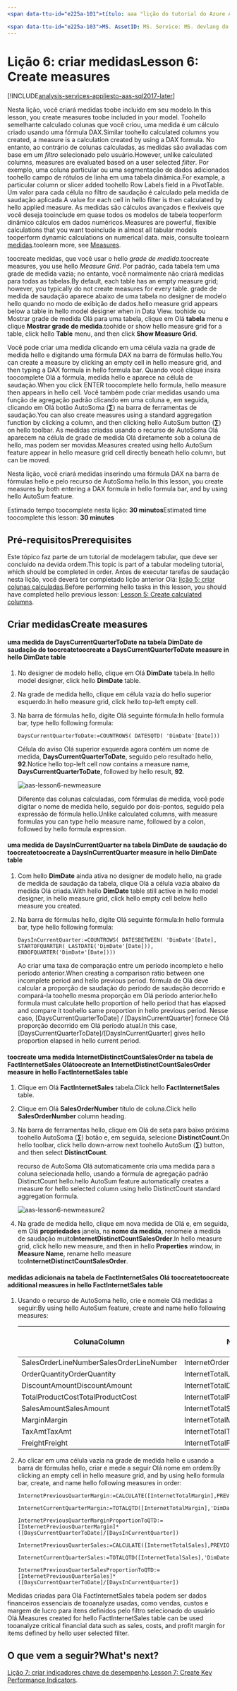 ```yaml
---
<span data-ttu-id="e225a-101">título: aaa "lição do tutorial do Azure Analysis Services 6: criar medidas | Descrição de Microsoft Docs": descreve como toocreate medidas no projeto do tutorial hello Azure Analysis Services.</span><span class="sxs-lookup"><span data-stu-id="e225a-101">title: aaa"Azure Analysis Services tutorial lesson 6: Create measures | Microsoft Docs" description: Describes how toocreate measures in hello Azure Analysis Services tutorial project.</span></span> <span data-ttu-id="e225a-102">serviços: documentationcenter do analysis services: ' autor: manager minewiskan: erikre editor: ' marcas: '</span><span class="sxs-lookup"><span data-stu-id="e225a-102">services: analysis-services documentationcenter: '' author: minewiskan manager: erikre editor: '' tags: ''</span></span>

<span data-ttu-id="e225a-103">MS. AssetID: MS. Service: MS. devlang do analysis services: NA MS. Topic: get-started-article tgt_pltfrm: NA Workload: MS. Date na: 01/06/2017 Author: owend</span><span class="sxs-lookup"><span data-stu-id="e225a-103">ms.assetid: ms.service: analysis-services ms.devlang: NA ms.topic: get-started-article ms.tgt_pltfrm: NA ms.workload: na ms.date: 06/01/2017 ms.author: owend</span></span>
---
```

# <a name="lesson-6-create-measures"></a><span data-ttu-id="e225a-104">Lição 6: criar medidas</span><span class="sxs-lookup"><span data-stu-id="e225a-104">Lesson 6: Create measures</span></span>

[!INCLUDE[analysis-services-appliesto-aas-sql2017-later](../../../includes/analysis-services-appliesto-aas-sql2017-later.md)]

<span data-ttu-id="e225a-105">Nesta lição, você criará medidas toobe incluído em seu modelo.</span><span class="sxs-lookup"><span data-stu-id="e225a-105">In this lesson, you create measures toobe included in your model.</span></span> <span data-ttu-id="e225a-106">Toohello semelhante calculado colunas que você criou, uma medida é um cálculo criado usando uma fórmula DAX.</span><span class="sxs-lookup"><span data-stu-id="e225a-106">Similar toohello calculated columns you created, a measure is a calculation created by using a DAX formula.</span></span> <span data-ttu-id="e225a-107">No entanto, ao contrário de colunas calculadas, as medidas são avaliadas com base em um *filtro* selecionado pelo usuário.</span><span class="sxs-lookup"><span data-stu-id="e225a-107">However, unlike calculated columns, measures are evaluated based on a user selected *filter*.</span></span> <span data-ttu-id="e225a-108">Por exemplo, uma coluna particular ou uma segmentação de dados adicionados toohello campo de rótulos de linha em uma tabela dinâmica.</span><span class="sxs-lookup"><span data-stu-id="e225a-108">For example, a particular column or slicer added toohello Row Labels field in a PivotTable.</span></span> <span data-ttu-id="e225a-109">Um valor para cada célula no filtro de saudação é calculado pela medida de saudação aplicada.</span><span class="sxs-lookup"><span data-stu-id="e225a-109">A value for each cell in hello filter is then calculated by hello applied measure.</span></span> <span data-ttu-id="e225a-110">As medidas são cálculos avançados e flexíveis que você deseja tooinclude em quase todos os modelos de tabela tooperform dinâmico cálculos em dados numéricos.</span><span class="sxs-lookup"><span data-stu-id="e225a-110">Measures are powerful, flexible calculations that you want tooinclude in almost all tabular models tooperform dynamic calculations on numerical data.</span></span> <span data-ttu-id="e225a-111">mais, consulte toolearn [medidas](https://docs.microsoft.com/sql/analysis-services/tabular-models/measures-ssas-tabular).</span><span class="sxs-lookup"><span data-stu-id="e225a-111">toolearn more, see [Measures](https://docs.microsoft.com/sql/analysis-services/tabular-models/measures-ssas-tabular).</span></span>
  
<span data-ttu-id="e225a-112">toocreate medidas, que você usar o hello *grade de medida*.</span><span class="sxs-lookup"><span data-stu-id="e225a-112">toocreate measures, you use hello *Measure Grid*.</span></span> <span data-ttu-id="e225a-113">Por padrão, cada tabela tem uma grade de medida vazia; no entanto, você normalmente não criará medidas para todas as tabelas.</span><span class="sxs-lookup"><span data-stu-id="e225a-113">By default, each table has an empty measure grid; however, you typically do not create measures for every table.</span></span> <span data-ttu-id="e225a-114">grade de medida de saudação aparece abaixo de uma tabela no designer de modelo hello quando no modo de exibição de dados.</span><span class="sxs-lookup"><span data-stu-id="e225a-114">hello measure grid appears below a table in hello model designer when in Data View.</span></span> <span data-ttu-id="e225a-115">toohide ou Mostrar grade de medida Olá para uma tabela, clique em Olá **tabela** menu e clique **Mostrar grade de medida**.</span><span class="sxs-lookup"><span data-stu-id="e225a-115">toohide or show hello measure grid for a table, click hello **Table** menu, and then click **Show Measure Grid**.</span></span>  
  
<span data-ttu-id="e225a-116">Você pode criar uma medida clicando em uma célula vazia na grade de medida hello e digitando uma fórmula DAX na barra de fórmulas hello.</span><span class="sxs-lookup"><span data-stu-id="e225a-116">You can create a measure by clicking an empty cell in hello measure grid, and then typing a DAX formula in hello formula bar.</span></span> <span data-ttu-id="e225a-117">Quando você clique insira toocomplete Olá a fórmula, medida hello e aparece na célula de saudação.</span><span class="sxs-lookup"><span data-stu-id="e225a-117">When you click ENTER toocomplete hello formula, hello measure then appears in hello cell.</span></span> <span data-ttu-id="e225a-118">Você também pode criar medidas usando uma função de agregação padrão clicando em uma coluna e, em seguida, clicando em Olá botão AutoSoma (**∑**) na barra de ferramentas de saudação.</span><span class="sxs-lookup"><span data-stu-id="e225a-118">You can also create measures using a standard aggregation function by clicking a column, and then clicking hello AutoSum button (**∑**) on hello toolbar.</span></span> <span data-ttu-id="e225a-119">As medidas criadas usando o recurso de AutoSoma Olá aparecem na célula de grade de medida Olá diretamente sob a coluna de hello, mas podem ser movidas.</span><span class="sxs-lookup"><span data-stu-id="e225a-119">Measures created using hello AutoSum feature appear in hello measure grid cell directly beneath hello column, but can be moved.</span></span>  
  
<span data-ttu-id="e225a-120">Nesta lição, você criará medidas inserindo uma fórmula DAX na barra de fórmulas hello e pelo recurso de AutoSoma hello.</span><span class="sxs-lookup"><span data-stu-id="e225a-120">In this lesson, you create measures by both entering a DAX formula in hello formula bar, and by using hello AutoSum feature.</span></span>  
  
<span data-ttu-id="e225a-121">Estimado tempo toocomplete nesta lição: **30 minutos**</span><span class="sxs-lookup"><span data-stu-id="e225a-121">Estimated time toocomplete this lesson: **30 minutes**</span></span>  
  
## <a name="prerequisites"></a><span data-ttu-id="e225a-122">Pré-requisitos</span><span class="sxs-lookup"><span data-stu-id="e225a-122">Prerequisites</span></span>  
<span data-ttu-id="e225a-123">Este tópico faz parte de um tutorial de modelagem tabular, que deve ser concluído na devida ordem.</span><span class="sxs-lookup"><span data-stu-id="e225a-123">This topic is part of a tabular modeling tutorial, which should be completed in order.</span></span> <span data-ttu-id="e225a-124">Antes de executar tarefas de saudação nesta lição, você deverá ter completado lição anterior Olá: [lição 5: criar colunas calculadas](../tutorials/aas-lesson-5-create-calculated-columns.md).</span><span class="sxs-lookup"><span data-stu-id="e225a-124">Before performing hello tasks in this lesson, you should have completed hello previous lesson: [Lesson 5: Create calculated columns](../tutorials/aas-lesson-5-create-calculated-columns.md).</span></span>  
  
## <a name="create-measures"></a><span data-ttu-id="e225a-125">Criar medidas</span><span class="sxs-lookup"><span data-stu-id="e225a-125">Create measures</span></span>  
  
#### <a name="toocreate-a-dayscurrentquartertodate-measure-in-hello-dimdate-table"></a><span data-ttu-id="e225a-126">uma medida de DaysCurrentQuarterToDate na tabela DimDate de saudação do toocreate</span><span class="sxs-lookup"><span data-stu-id="e225a-126">toocreate a DaysCurrentQuarterToDate measure in hello DimDate table</span></span>  
  
1.  <span data-ttu-id="e225a-127">No designer de modelo hello, clique em Olá **DimDate** tabela.</span><span class="sxs-lookup"><span data-stu-id="e225a-127">In hello model designer, click hello **DimDate** table.</span></span>  
  
2.  <span data-ttu-id="e225a-128">Na grade de medida hello, clique em célula vazia do hello superior esquerdo.</span><span class="sxs-lookup"><span data-stu-id="e225a-128">In hello measure grid, click hello top-left empty cell.</span></span>  
  
3.  <span data-ttu-id="e225a-129">Na barra de fórmulas hello, digite Olá seguinte fórmula:</span><span class="sxs-lookup"><span data-stu-id="e225a-129">In hello formula bar, type hello following formula:</span></span>  
  
    ```
    DaysCurrentQuarterToDate:=COUNTROWS( DATESQTD( 'DimDate'[Date])) 
    ```
  
    <span data-ttu-id="e225a-130">Célula do aviso Olá superior esquerda agora contém um nome de medida, **DaysCurrentQuarterToDate**, seguido pelo resultado hello, **92**.</span><span class="sxs-lookup"><span data-stu-id="e225a-130">Notice hello top-left cell now contains a measure name, **DaysCurrentQuarterToDate**, followed by hello result, **92**.</span></span>
    
      ![aas-lesson6-newmeasure](../tutorials/media/aas-lesson6-newmeasure.png) 
    
    <span data-ttu-id="e225a-132">Diferente das colunas calculadas, com fórmulas de medida, você pode digitar o nome de medida hello, seguido por dois-pontos, seguido pela expressão de fórmula hello.</span><span class="sxs-lookup"><span data-stu-id="e225a-132">Unlike calculated columns, with measure formulas you can type hello measure name, followed by a colon, followed by hello formula expression.</span></span>

  
#### <a name="toocreate-a-daysincurrentquarter-measure-in-hello-dimdate-table"></a><span data-ttu-id="e225a-133">uma medida de DaysInCurrentQuarter na tabela DimDate de saudação do toocreate</span><span class="sxs-lookup"><span data-stu-id="e225a-133">toocreate a DaysInCurrentQuarter measure in hello DimDate table</span></span>  
  
1.  <span data-ttu-id="e225a-134">Com hello **DimDate** ainda ativa no designer de modelo hello, na grade de medida de saudação da tabela, clique Olá a célula vazia abaixo da medida Olá criada.</span><span class="sxs-lookup"><span data-stu-id="e225a-134">With hello **DimDate** table still active in hello model designer, in hello measure grid, click hello empty cell below hello measure you created.</span></span>  
  
2.  <span data-ttu-id="e225a-135">Na barra de fórmulas hello, digite Olá seguinte fórmula:</span><span class="sxs-lookup"><span data-stu-id="e225a-135">In hello formula bar, type hello following formula:</span></span>  
  
    ```
    DaysInCurrentQuarter:=COUNTROWS( DATESBETWEEN( 'DimDate'[Date], STARTOFQUARTER( LASTDATE('DimDate'[Date])), ENDOFQUARTER('DimDate'[Date])))
    ```
  
    <span data-ttu-id="e225a-136">Ao criar uma taxa de comparação entre um período incompleto e hello período anterior.</span><span class="sxs-lookup"><span data-stu-id="e225a-136">When creating a comparison ratio between one incomplete period and hello previous period.</span></span> <span data-ttu-id="e225a-137">fórmula de Olá deve calcular a proporção de saudação do período de saudação decorrido e compará-la toohello mesma proporção em Olá período anterior.</span><span class="sxs-lookup"><span data-stu-id="e225a-137">hello formula must calculate hello proportion of hello period that has elapsed and compare it toohello same proportion in hello previous period.</span></span> <span data-ttu-id="e225a-138">Nesse caso, [DaysCurrentQuarterToDate] / [DaysInCurrentQuarter] fornece Olá proporção decorrido em Olá período atual.</span><span class="sxs-lookup"><span data-stu-id="e225a-138">In this case, [DaysCurrentQuarterToDate]/[DaysInCurrentQuarter] gives hello proportion elapsed in hello current period.</span></span>  
  
#### <a name="toocreate-an-internetdistinctcountsalesorder-measure-in-hello-factinternetsales-table"></a><span data-ttu-id="e225a-139">toocreate uma medida InternetDistinctCountSalesOrder na tabela de FactInternetSales Olá</span><span class="sxs-lookup"><span data-stu-id="e225a-139">toocreate an InternetDistinctCountSalesOrder measure in hello FactInternetSales table</span></span>  
  
1.  <span data-ttu-id="e225a-140">Clique em Olá **FactInternetSales** tabela.</span><span class="sxs-lookup"><span data-stu-id="e225a-140">Click hello **FactInternetSales** table.</span></span>   
  
2.  <span data-ttu-id="e225a-141">Clique em Olá **SalesOrderNumber** título de coluna.</span><span class="sxs-lookup"><span data-stu-id="e225a-141">Click hello **SalesOrderNumber** column heading.</span></span>  
  
3.  <span data-ttu-id="e225a-142">Na barra de ferramentas hello, clique em Olá de seta para baixo próxima toohello AutoSoma (**∑**) botão e, em seguida, selecione **DistinctCount**.</span><span class="sxs-lookup"><span data-stu-id="e225a-142">On hello toolbar, click hello down-arrow next toohello AutoSum (**∑**) button, and then select **DistinctCount**.</span></span>  
  
    <span data-ttu-id="e225a-143">recurso de AutoSoma Olá automaticamente cria uma medida para a coluna selecionada hello, usando a fórmula de agregação padrão DistinctCount hello.</span><span class="sxs-lookup"><span data-stu-id="e225a-143">hello AutoSum feature automatically creates a measure for hello selected column using hello DistinctCount standard aggregation formula.</span></span>  
    
       ![aas-lesson6-newmeasure2](../tutorials/media/aas-lesson6-newmeasure2.png)
  
4.  <span data-ttu-id="e225a-145">Na grade de medida hello, clique em nova medida de Olá e, em seguida, em Olá **propriedades** janela, na **nome da medida**, renomeie a medida de saudação muito**InternetDistinctCountSalesOrder**.</span><span class="sxs-lookup"><span data-stu-id="e225a-145">In hello measure grid, click hello new measure, and then in hello **Properties** window, in **Measure Name**, rename hello measure too**InternetDistinctCountSalesOrder**.</span></span> 
 
  
#### <a name="toocreate-additional-measures-in-hello-factinternetsales-table"></a><span data-ttu-id="e225a-146">medidas adicionais na tabela de FactInternetSales Olá toocreate</span><span class="sxs-lookup"><span data-stu-id="e225a-146">toocreate additional measures in hello FactInternetSales table</span></span>  
  
1.  <span data-ttu-id="e225a-147">Usando o recurso de AutoSoma hello, crie e nomeie Olá medidas a seguir:</span><span class="sxs-lookup"><span data-stu-id="e225a-147">By using hello AutoSum feature, create and name hello following measures:</span></span>  

    |<span data-ttu-id="e225a-148">Coluna</span><span class="sxs-lookup"><span data-stu-id="e225a-148">Column</span></span>|<span data-ttu-id="e225a-149">Nome da medida</span><span class="sxs-lookup"><span data-stu-id="e225a-149">Measure name</span></span>|<span data-ttu-id="e225a-150">AutoSoma (∑)</span><span class="sxs-lookup"><span data-stu-id="e225a-150">AutoSum (∑)</span></span>|<span data-ttu-id="e225a-151">Fórmula</span><span class="sxs-lookup"><span data-stu-id="e225a-151">Formula</span></span>|  
    |----------------|----------|-----------------|-----------|  
    |<span data-ttu-id="e225a-152">SalesOrderLineNumber</span><span class="sxs-lookup"><span data-stu-id="e225a-152">SalesOrderLineNumber</span></span>|<span data-ttu-id="e225a-153">InternetOrderLinesCount</span><span class="sxs-lookup"><span data-stu-id="e225a-153">InternetOrderLinesCount</span></span>|<span data-ttu-id="e225a-154">Contagem</span><span class="sxs-lookup"><span data-stu-id="e225a-154">Count</span></span>|<span data-ttu-id="e225a-155">=COUNTA([SalesOrderLineNumber])</span><span class="sxs-lookup"><span data-stu-id="e225a-155">=COUNTA([SalesOrderLineNumber])</span></span>|  
    |<span data-ttu-id="e225a-156">OrderQuantity</span><span class="sxs-lookup"><span data-stu-id="e225a-156">OrderQuantity</span></span>|<span data-ttu-id="e225a-157">InternetTotalUnits</span><span class="sxs-lookup"><span data-stu-id="e225a-157">InternetTotalUnits</span></span>|<span data-ttu-id="e225a-158">Soma</span><span class="sxs-lookup"><span data-stu-id="e225a-158">Sum</span></span>|<span data-ttu-id="e225a-159">=SUM([OrderQuantity])</span><span class="sxs-lookup"><span data-stu-id="e225a-159">=SUM([OrderQuantity])</span></span>|  
    |<span data-ttu-id="e225a-160">DiscountAmount</span><span class="sxs-lookup"><span data-stu-id="e225a-160">DiscountAmount</span></span>|<span data-ttu-id="e225a-161">InternetTotalDiscountAmount</span><span class="sxs-lookup"><span data-stu-id="e225a-161">InternetTotalDiscountAmount</span></span>|<span data-ttu-id="e225a-162">Soma</span><span class="sxs-lookup"><span data-stu-id="e225a-162">Sum</span></span>|<span data-ttu-id="e225a-163">=SUM([DiscountAmount])</span><span class="sxs-lookup"><span data-stu-id="e225a-163">=SUM([DiscountAmount])</span></span>|  
    |<span data-ttu-id="e225a-164">TotalProductCost</span><span class="sxs-lookup"><span data-stu-id="e225a-164">TotalProductCost</span></span>|<span data-ttu-id="e225a-165">InternetTotalProductCost</span><span class="sxs-lookup"><span data-stu-id="e225a-165">InternetTotalProductCost</span></span>|<span data-ttu-id="e225a-166">Soma</span><span class="sxs-lookup"><span data-stu-id="e225a-166">Sum</span></span>|<span data-ttu-id="e225a-167">=SUM([TotalProductCost])</span><span class="sxs-lookup"><span data-stu-id="e225a-167">=SUM([TotalProductCost])</span></span>|  
    |<span data-ttu-id="e225a-168">SalesAmount</span><span class="sxs-lookup"><span data-stu-id="e225a-168">SalesAmount</span></span>|<span data-ttu-id="e225a-169">InternetTotalSales</span><span class="sxs-lookup"><span data-stu-id="e225a-169">InternetTotalSales</span></span>|<span data-ttu-id="e225a-170">Soma</span><span class="sxs-lookup"><span data-stu-id="e225a-170">Sum</span></span>|<span data-ttu-id="e225a-171">=SUM([SalesAmount])</span><span class="sxs-lookup"><span data-stu-id="e225a-171">=SUM([SalesAmount])</span></span>|  
    |<span data-ttu-id="e225a-172">Margin</span><span class="sxs-lookup"><span data-stu-id="e225a-172">Margin</span></span>|<span data-ttu-id="e225a-173">InternetTotalMargin</span><span class="sxs-lookup"><span data-stu-id="e225a-173">InternetTotalMargin</span></span>|<span data-ttu-id="e225a-174">Soma</span><span class="sxs-lookup"><span data-stu-id="e225a-174">Sum</span></span>|<span data-ttu-id="e225a-175">=SUM([Margin])</span><span class="sxs-lookup"><span data-stu-id="e225a-175">=SUM([Margin])</span></span>|  
    |<span data-ttu-id="e225a-176">TaxAmt</span><span class="sxs-lookup"><span data-stu-id="e225a-176">TaxAmt</span></span>|<span data-ttu-id="e225a-177">InternetTotalTaxAmt</span><span class="sxs-lookup"><span data-stu-id="e225a-177">InternetTotalTaxAmt</span></span>|<span data-ttu-id="e225a-178">Soma</span><span class="sxs-lookup"><span data-stu-id="e225a-178">Sum</span></span>|<span data-ttu-id="e225a-179">=SUM([TaxAmt])</span><span class="sxs-lookup"><span data-stu-id="e225a-179">=SUM([TaxAmt])</span></span>|  
    |<span data-ttu-id="e225a-180">Freight</span><span class="sxs-lookup"><span data-stu-id="e225a-180">Freight</span></span>|<span data-ttu-id="e225a-181">InternetTotalFreight</span><span class="sxs-lookup"><span data-stu-id="e225a-181">InternetTotalFreight</span></span>|<span data-ttu-id="e225a-182">Soma</span><span class="sxs-lookup"><span data-stu-id="e225a-182">Sum</span></span>|<span data-ttu-id="e225a-183">=SUM([Freight])</span><span class="sxs-lookup"><span data-stu-id="e225a-183">=SUM([Freight])</span></span>|  
  
2.  <span data-ttu-id="e225a-184">Ao clicar em uma célula vazia na grade de medida hello e usando a barra de fórmulas hello, criar e mede a seguir Olá nome em ordem:</span><span class="sxs-lookup"><span data-stu-id="e225a-184">By clicking an empty cell in hello measure grid, and by using hello formula bar, create, and name hello following measures in order:</span></span>  
  
      ```
      InternetPreviousQuarterMargin:=CALCULATE([InternetTotalMargin],PREVIOUSQUARTER('DimDate'[Date]))
      ```
      
      ```
      InternetCurrentQuarterMargin:=TOTALQTD([InternetTotalMargin],'DimDate'[Date])
      ```
  
      ```
      InternetPreviousQuarterMarginProportionToQTD:=[InternetPreviousQuarterMargin]*([DaysCurrentQuarterToDate]/[DaysInCurrentQuarter])
      ```
  
      ```
      InternetPreviousQuarterSales:=CALCULATE([InternetTotalSales],PREVIOUSQUARTER('DimDate'[Date]))
      ```
  
      ```
      InternetCurrentQuarterSales:=TOTALQTD([InternetTotalSales],'DimDate'[Date])
      ```
      
      ```
      InternetPreviousQuarterSalesProportionToQTD:=[InternetPreviousQuarterSales]*([DaysCurrentQuarterToDate]/[DaysInCurrentQuarter])
      ```
  
<span data-ttu-id="e225a-185">Medidas criadas para Olá FactInternetSales tabela podem ser dados financeiros essenciais de tooanalyze usadas, como vendas, custos e margem de lucro para itens definidos pelo filtro selecionado do usuário Olá.</span><span class="sxs-lookup"><span data-stu-id="e225a-185">Measures created for hello FactInternetSales table can be used tooanalyze critical financial data such as sales, costs, and profit margin for items defined by hello user selected filter.</span></span>  
  
## <a name="whats-next"></a><span data-ttu-id="e225a-186">O que vem a seguir?</span><span class="sxs-lookup"><span data-stu-id="e225a-186">What's next?</span></span>
<span data-ttu-id="e225a-187">[Lição 7: criar indicadores chave de desempenho](../tutorials/aas-lesson-7-create-key-performance-indicators.md).</span><span class="sxs-lookup"><span data-stu-id="e225a-187">[Lesson 7: Create Key Performance Indicators](../tutorials/aas-lesson-7-create-key-performance-indicators.md).</span></span>  

  
